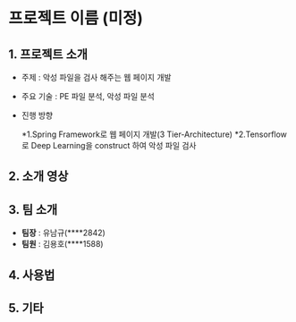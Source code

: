 # 프로젝트 이름 (미정)

## 1. 프로젝트 소개

- 주제 : 악성 파일을 검사 해주는 웹 페이지 개발

- 주요 기술 : PE 파일 분석, 악성 파일 분석

- 진행 방향 

  *1.Spring Framework로 웹 페이지 개발(3 Tier-Architecture) 
  *2.Tensorflow로 Deep Learning을 construct 하여 악성 파일 검사 


## 2. 소개 영상



## 3. 팀 소개

- **팀장** : 유남규(****2842)
- **팀원** : 김용호(****1588)


## 4. 사용법



## 5. 기타
